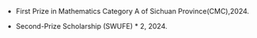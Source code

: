 
- First Prize in Mathematics Category A of Sichuan Province(CMC),2024.

- Second-Prize Scholarship (SWUFE) * 2, 2024.

